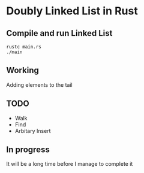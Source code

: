 # Doubly Linked List in Rust

## Compile and run Linked List
```
rustc main.rs
./main
```

## Working
Adding elements to the tail

## TODO
* Walk
* Find
* Arbitary Insert

## In progress
It will be a long time before I manage to complete it
